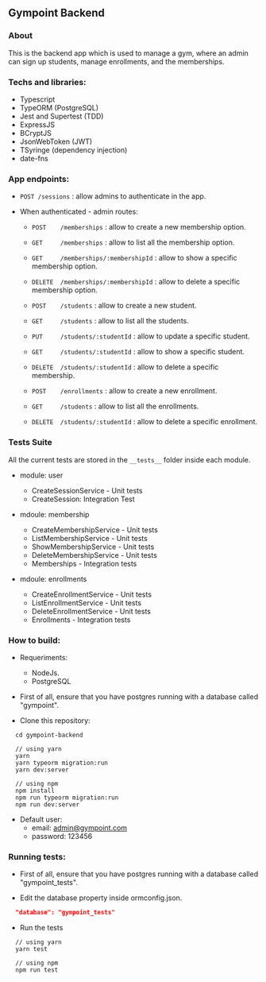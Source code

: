 ## Gympoint Backend

### About

This is the backend app which is used to manage a gym, where an admin can sign up students, manage enrollments, and the memberships.

### Techs and libraries:

- Typescript
- TypeORM (PostgreSQL)
- Jest and Supertest (TDD)
- ExpressJS
- BCryptJS
- JsonWebToken (JWT)
- TSyringe (dependency injection)
- date-fns

### App endpoints:

- ```POST /sessions``` : allow admins to authenticate in the app.

- When authenticated - admin routes: 
  - ```POST    /memberships``` : allow to create a new membership option.
  - ```GET     /memberships``` : allow to list all the membership option.
  - ```GET     /memberships/:membershipId``` : allow to show a specific membership option.
  - ```DELETE  /memberships/:membershipId``` : allow to delete a specific membership option.

  - ```POST    /students``` : allow to create a new student.
  - ```GET     /students``` : allow to list all the students.
  - ```PUT     /students/:studentId``` : allow to update a specific student.
  - ```GET     /students/:studentId``` : allow to show a specific student.
  - ```DELETE  /students/:studentId``` : allow to delete a specific membership.

  - ```POST    /enrollments``` : allow to create a new enrollment.
  - ```GET     /students``` : allow to list all the enrollments.
  - ```DELETE  /students/:studentId``` : allow to delete a specific enrollment.

### Tests Suite

All the current tests are stored in the ```__tests__``` folder inside each module.

- module: user
  - CreateSessionService - Unit tests
  - CreateSession: Integration Test

- mdoule: membership
  - CreateMembershipService - Unit tests
  - ListMembershipService - Unit tests
  - ShowMembershipService - Unit tests
  - DeleteMembershipService - Unit tests
  - Memberships - Integration tests

- mdoule: enrollments
  - CreateEnrollmentService - Unit tests
  - ListEnrollmentService - Unit tests
  - DeleteEnrollmentService - Unit tests
  - Enrollments - Integration tests

### How to build:

- Requeriments:
  - NodeJs.
  - PostgreSQL

- First of all, ensure that you have postgres running with a database called "gympoint".

- Clone this repository:

```
  cd gympoint-backend
  
  // using yarn
  yarn
  yarn typeorm migration:run
  yarn dev:server

  // using npm
  npm install
  npm run typeorm migration:run
  npm run dev:server 
```

- Default user:
  - email: admin@gympoint.com
  - password: 123456

### Running tests:

- First of all, ensure that you have postgres running with a database called "gympoint_tests".

- Edit the database property inside ormconfig.json.
```json 
  "database": "gympoint_tests"
``` 

- Run the tests

```
  // using yarn
  yarn test

  // using npm
  npm run test
```